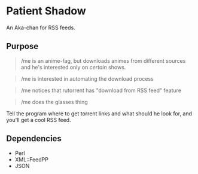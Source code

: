 Patient Shadow
==============
An Aka-chan for RSS feeds.

Purpose
-------
> /me is an anime-fag, but downloads animes from different sources and he's interested only on _certain_ shows.

> /me is interested in automating the download process

> /me notices that rutorrent has "download from RSS feed" feature

> /me does the glasses thing

Tell the program where to get torrent links and what should he look for, and you'll get a cool RSS feed.

Dependencies
------------
* Perl
* XML::FeedPP
* JSON